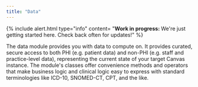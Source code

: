 ```yaml
---
title: "Data"
---
```


{% include alert.html type="info" content= "<b>Work in progress: </b> We're just getting started here. Check back often for updates!"  %}

The data module provides you with data to compute on. It provides curated,
secure access to both PHI (e.g. patient data) and non-PHI (e.g. staff and
practice-level data), representing the current state of your target Canvas
instance. The module's classes offer convenience methods and operators that
make business logic and clinical logic easy to express with standard
terminologies like ICD-10, SNOMED-CT, CPT, and the like.
